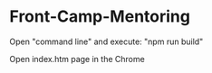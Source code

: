 # Front-Camp-Mentoring

Open "command line" and execute: "npm run build"

Open index.htm page in the Chrome